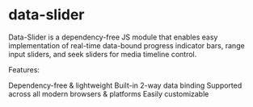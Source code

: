 # data-slider

Data-Slider is a dependency-free JS module that enables easy implementation of real-time data-bound progress indicator bars, range input sliders, and seek sliders for media timeline control. 

Features:

Dependency-free & lightweight
Built-in 2-way data binding
Supported across all modern browsers & platforms
Easily customizable




